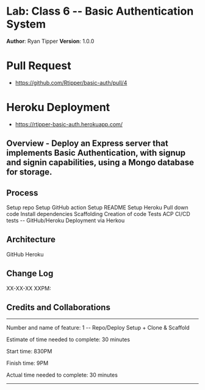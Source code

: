 # Lab: Class 6  -- Basic Authentication System


**Author**: Ryan Tipper
**Version**: 1.0.0

# Pull Request
- https://github.com/Rtipper/basic-auth/pull/4

# Heroku Deployment
- https://rtipper-basic-auth.herokuapp.com/

## Overview - Deploy an Express server that implements Basic Authentication, with signup and signin capabilities, using a Mongo database for storage.


## Process
Setup repo
Setup GitHub action
Setup README
Setup Heroku
Pull down code
Install dependencies
Scaffolding
Creation of code
Tests
ACP
CI/CD tests -- GitHub/Heroku
Deployment via Herkou

## Architecture
GitHub
Heroku

## Change Log
XX-XX-XX XXPM: 

## Credits and Collaborations

------

Number and name of feature: 1 -- Repo/Deploy Setup + Clone & Scaffold

Estimate of time needed to complete: 30 minutes

Start time: 830PM

Finish time: 9PM

Actual time needed to complete: 30 minutes

------

